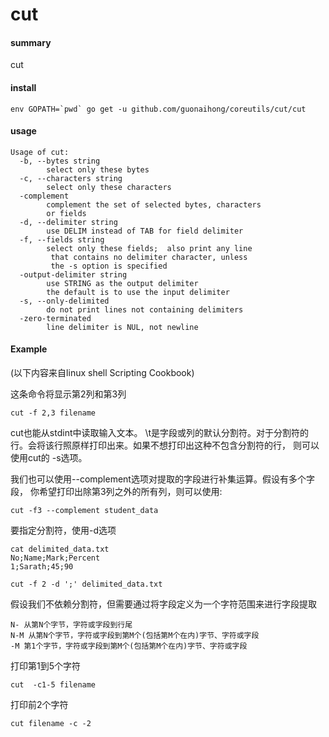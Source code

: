 # cut

#### summary
cut

#### install
```
env GOPATH=`pwd` go get -u github.com/guonaihong/coreutils/cut/cut
```

#### usage
```console
Usage of cut:
  -b, --bytes string
    	select only these bytes
  -c, --characters string
    	select only these characters
  -complement
    	complement the set of selected bytes, characters
    	or fields
  -d, --delimiter string
    	use DELIM instead of TAB for field delimiter
  -f, --fields string
    	select only these fields;  also print any line
    	 that contains no delimiter character, unless
    	 the -s option is specified
  -output-delimiter string
    	use STRING as the output delimiter
    	the default is to use the input delimiter
  -s, --only-delimited
    	do not print lines not containing delimiters
  -zero-terminated
    	line delimiter is NUL, not newline
```

#### Example
(以下内容来自linux shell Scripting Cookbook)

这条命令将显示第2列和第3列
```shell
cut -f 2,3 filename
```

cut也能从stdint中读取输入文本。
\t是字段或列的默认分割符。对于分割符的行。会将该行照原样打印出来。如果不想打印出这种不包含分割符的行，
则可以使用cut的 -s选项。

我们也可以使用--complement选项对提取的字段进行补集运算。假设有多个字段，
你希望打印出除第3列之外的所有列，则可以使用:
```shell
cut -f3 --complement student_data
```

要指定分割符，使用-d选项
```
cat delimited_data.txt
No;Name;Mark;Percent
1;Sarath;45;90

cut -f 2 -d ';' delimited_data.txt
```

假设我们不依赖分割符，但需要通过将字段定义为一个字符范围来进行字段提取
```
N- 从第N个字节，字符或字段到行尾
N-M 从第N个字节，字符或字段到第M个(包括第M个在内)字节、字符或字段
-M 第1个字节，字符或字段到第M个(包括第M个在内)字节、字符或字段
```

打印第1到5个字符
```
cut  -c1-5 filename
```

打印前2个字符
```
cut filename -c -2
```
